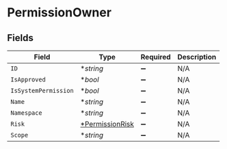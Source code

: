 # PermissionOwner


## Fields

| Field                                                    | Type                                                     | Required                                                 | Description                                              |
| -------------------------------------------------------- | -------------------------------------------------------- | -------------------------------------------------------- | -------------------------------------------------------- |
| `ID`                                                     | **string*                                                | :heavy_minus_sign:                                       | N/A                                                      |
| `IsApproved`                                             | **bool*                                                  | :heavy_minus_sign:                                       | N/A                                                      |
| `IsSystemPermission`                                     | **bool*                                                  | :heavy_minus_sign:                                       | N/A                                                      |
| `Name`                                                   | **string*                                                | :heavy_minus_sign:                                       | N/A                                                      |
| `Namespace`                                              | **string*                                                | :heavy_minus_sign:                                       | N/A                                                      |
| `Risk`                                                   | [*PermissionRisk](../../models/shared/permissionrisk.md) | :heavy_minus_sign:                                       | N/A                                                      |
| `Scope`                                                  | **string*                                                | :heavy_minus_sign:                                       | N/A                                                      |